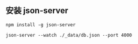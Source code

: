 ## 安装 json-server

```
npm install -g json-server
```

```
json-server --watch ./_data/db.json --port 4000
```
